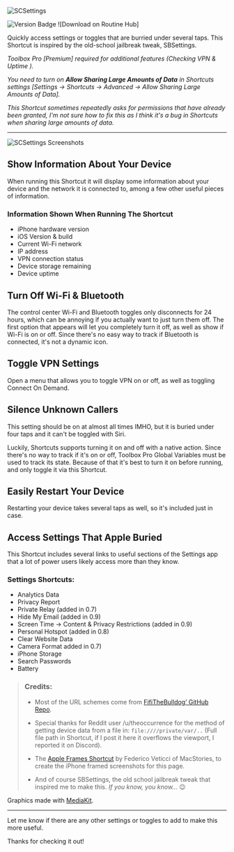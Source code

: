 ![SCSettings](https://i.imgur.com/PAUf9ON_d.webp?maxwidth=1520&fidelity=grand)

![Version Badge](https://img.shields.io/badge/Version-1.0-green?link=https%3A%2F%2Froutinehub.co%2Fshortcut%2F17931%2F)
![Download on Routine Hub][]((https://routinehub.co/shortcut/17931/)(https://img.shields.io/badge/Download_On-RoutineHub-%23ee3535?))

Quickly access settings or toggles that are burried under several taps. This Shortcut is inspired by the old-school jailbreak tweak, SBSettings. 

*Toolbox Pro [Premium] required for additional features (Checking VPN & Uptime ).*

*You need to turn on **Allow Sharing Large Amounts of Data** in Shortcuts settings [Settings -> Shortcuts -> Advanced -> Allow Sharing Large Amounts of Data].*

*This Shortcut sometimes repeatedly asks for permissions that have already been granted, I'm not sure how to fix this as I think it's a bug in Shortcuts when sharing large amounts of data.*

***

![SCSettings Screenshots](https://i.imgur.com/MbKpJPl.png)

## Show Information About Your Device

When running this Shortcut it will display some information about your device and the network it is connected to, among a few other useful pieces of information.

### Information Shown When Running The Shortcut

* iPhone hardware version
* iOS Version & build
* Current Wi-Fi network
* IP address
* VPN connection status
* Device storage remaining
* Device uptime

## Turn Off Wi-Fi & Bluetooth

The control center Wi-Fi and Bluetooth toggles only disconnects for 24 hours, which can be annoying if you actually want to just turn them off. The first option that appears will let you completely turn it off, as well as show if Wi-Fi is on or off. Since there's no easy way to track if Bluetooth is connected, it's not a dynamic icon.

## Toggle VPN Settings

Open a menu that allows you to toggle VPN on or off, as well as toggling Connect On Demand.

## Silence Unknown Callers

This setting should be on at almost all times IMHO, but it is buried under four taps and it can't be toggled with Siri. 

Luckily, Shortcuts supports turning it on and off with a native action. Since there's no way to track if it's on or off, Toolbox Pro Global Variables must be used to track its state. Because of that it's best to turn it on before running, and only toggle it via this Shortcut.

## Easily Restart Your Device

Restarting your device takes several taps as well, so it's included just in case.

## Access Settings That Apple Buried

This Shortcut includes several links to useful sections of the Settings app that a lot of power users likely access more than they know.

### Settings Shortcuts:

* Analytics Data
* Privacy Report
* Private Relay (added in 0.7)
* Hide My Email (added in 0.9)
* Screen Time -> Content & Privacy Restrictions (added in 0.9)
* Personal Hotspot (added in 0.8)
* Clear Website Data
* Camera Format added in 0.7)
* iPhone Storage
* Search Passwords
* Battery

> ### Credits:
> 
> * Most of the URL schemes come from [FifiTheBulldog’ GitHub Repo](https://github.com/FifiTheBulldog/ios-settings-urls/blob/master/settings-urls.md).
> 
> * Special thanks for Reddit user /u/theoccurrence for the method of getting device data from a file in:
> `file:////private/var/..`
> (Full file path in Shortcut, if I post it here it overflows the viewport, I reported it on Discord).
>
> * The [Apple Frames Shortcut](https://www.macstories.net/stories/apple-frames-3-1-extending-screenshot-automation-with-the-new-apple-frames-api/) by Federico Veticci of MacStories, to create the iPhone framed screenshots for this page.
>
> * And of course SBSettings, the old school jailbreak tweak that inspired me to make this. *If you know, you know…* 😉

Graphics made with [MediaKit](https://routinehub.co/shortcut/1911).

***

Let me know if there are any other settings or toggles to add to make this more useful.

Thanks for checking it out!